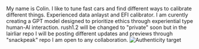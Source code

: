 My name is Colin. I like to tune fast cars and find different ways to calibrate different things. 
Experienced data anlayst and EFI calibrator. 
I am curently creating a GPT model designed to prioritize ethics through experiential type human-AI interaction.
rush1.2 will be changed to "private" soon but in the lairliar repo I will be posting different updates and previews through "snackpeak" repo
I am open to any collaboration. 
![Authenticity target](https://github.com/user-attachments/assets/7a495249-f908-4b16-b648-f8d1c60ccaa2)
